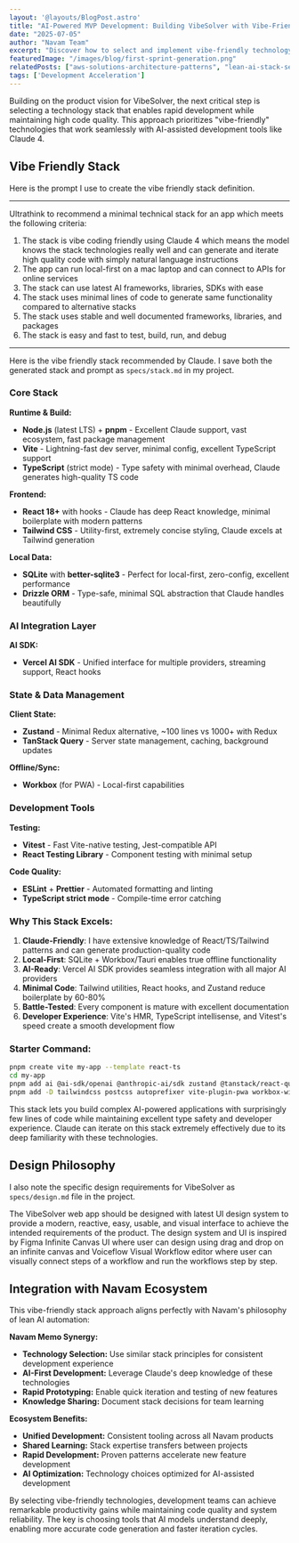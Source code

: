 ```yaml
---
layout: '@layouts/BlogPost.astro'
title: "AI-Powered MVP Development: Building VibeSolver with Vibe-Friendly Technology Stack"
date: "2025-07-05"
author: "Navam Team"
excerpt: "Discover how to select and implement vibe-friendly technology stacks for rapid AI-powered application development with minimal code and maximum productivity."
featuredImage: "/images/blog/first-sprint-generation.png"
relatedPosts: ["aws-solutions-architecture-patterns", "lean-ai-stack-selection", "ai-automation-best-practices"]
tags: ['Development Acceleration']
---
```


Building on the product vision for VibeSolver, the next critical step is selecting a technology stack that enables rapid development while maintaining high code quality. This approach prioritizes "vibe-friendly" technologies that work seamlessly with AI-assisted development tools like Claude 4.

## Vibe Friendly Stack

Here is the prompt I use to create the vibe friendly stack definition.

---

Ultrathink to recommend a minimal technical stack for an app which meets the following criteria:

1. The stack is vibe coding friendly using Claude 4 which means the model knows the stack technologies really well and can generate and iterate high quality code with simply natural language instructions
2. The app can run local-first on a mac laptop and can connect to APIs for online services 
3. The stack can use latest AI frameworks, libraries, SDKs with ease 
4. The stack uses minimal lines of code to generate same functionality compared to alternative stacks 
5. The stack uses stable and well documented frameworks, libraries, and packages 
6. The stack is easy and fast to test, build, run, and debug

---

Here is the vibe friendly stack recommended by Claude. I save both the generated stack and prompt as `specs/stack.md` in my project.

### Core Stack

**Runtime & Build:**
- **Node.js** (latest LTS) + **pnpm** - Excellent Claude support, vast ecosystem, fast package management
- **Vite** - Lightning-fast dev server, minimal config, excellent TypeScript support
- **TypeScript** (strict mode) - Type safety with minimal overhead, Claude generates high-quality TS code

**Frontend:**
- **React 18+** with hooks - Claude has deep React knowledge, minimal boilerplate with modern patterns
- **Tailwind CSS** - Utility-first, extremely concise styling, Claude excels at Tailwind generation

**Local Data:**
- **SQLite** with **better-sqlite3** - Perfect for local-first, zero-config, excellent performance
- **Drizzle ORM** - Type-safe, minimal SQL abstraction that Claude handles beautifully

### AI Integration Layer

**AI SDK:**
- **Vercel AI SDK** - Unified interface for multiple providers, streaming support, React hooks

### State & Data Management

**Client State:**
- **Zustand** - Minimal Redux alternative, ~100 lines vs 1000+ with Redux
- **TanStack Query** - Server state management, caching, background updates

**Offline/Sync:**
- **Workbox** (for PWA) - Local-first capabilities

### Development Tools

**Testing:**
- **Vitest** - Fast Vite-native testing, Jest-compatible API
- **React Testing Library** - Component testing with minimal setup

**Code Quality:**
- **ESLint** + **Prettier** - Automated formatting and linting
- **TypeScript strict mode** - Compile-time error catching

### Why This Stack Excels:

1. **Claude-Friendly**: I have extensive knowledge of React/TS/Tailwind patterns and can generate production-quality code
2. **Local-First**: SQLite + Workbox/Tauri enables true offline functionality
3. **AI-Ready**: Vercel AI SDK provides seamless integration with all major AI providers
4. **Minimal Code**: Tailwind utilities, React hooks, and Zustand reduce boilerplate by 60-80%
5. **Battle-Tested**: Every component is mature with excellent documentation
6. **Developer Experience**: Vite's HMR, TypeScript intellisense, and Vitest's speed create a smooth development flow

### Starter Command:

```bash
pnpm create vite my-app --template react-ts 
cd my-app 
pnpm add ai @ai-sdk/openai @anthropic-ai/sdk zustand @tanstack/react-query better-sqlite3 drizzle-orm 
pnpm add -D tailwindcss postcss autoprefixer vite-plugin-pwa workbox-window npx tailwindcss init -p
```

This stack lets you build complex AI-powered applications with surprisingly few lines of code while maintaining excellent type safety and developer experience. Claude can iterate on this stack extremely effectively due to its deep familiarity with these technologies.

## Design Philosophy

I also note the specific design requirements for VibeSolver as `specs/design.md` file in the project.

The VibeSolver web app should be designed with latest UI design system to provide a modern, reactive, easy, usable, and visual interface to achieve the intended requirements of the product. The design system and UI is inspired by Figma Infinite Canvas UI where user can design using drag and drop on an infinite canvas and Voiceflow Visual Workflow editor where user can visually connect steps of a workflow and run the workflows step by step.

## Integration with Navam Ecosystem

This vibe-friendly stack approach aligns perfectly with Navam's philosophy of lean AI automation:

**Navam Memo Synergy:**
- **Technology Selection:** Use similar stack principles for consistent development experience
- **AI-First Development:** Leverage Claude's deep knowledge of these technologies
- **Rapid Prototyping:** Enable quick iteration and testing of new features
- **Knowledge Sharing:** Document stack decisions for team learning

**Ecosystem Benefits:**
- **Unified Development:** Consistent tooling across all Navam products
- **Shared Learning:** Stack expertise transfers between projects
- **Rapid Development:** Proven patterns accelerate new feature development
- **AI Optimization:** Technology choices optimized for AI-assisted development

By selecting vibe-friendly technologies, development teams can achieve remarkable productivity gains while maintaining code quality and system reliability. The key is choosing tools that AI models understand deeply, enabling more accurate code generation and faster iteration cycles.